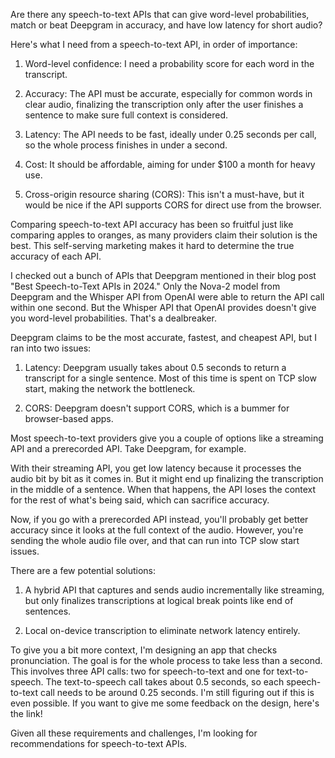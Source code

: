 Are there any speech-to-text APIs that can give word-level probabilities, match or beat Deepgram in accuracy, and have low latency for short audio?

Here's what I need from a speech-to-text API, in order of importance:

1. Word-level confidence: I need a probability score for each word in the transcript.

1. Accuracy: The API must be accurate, especially for common words in clear audio, finalizing the transcription only after the user finishes a sentence to make sure full context is considered.

1. Latency: The API needs to be fast, ideally under 0.25 seconds per call, so the whole process finishes in under a second.

1. Cost: It should be affordable, aiming for under $100 a month for heavy use.

1. Cross-origin resource sharing (CORS): This isn't a must-have, but it would be nice if the API supports CORS for direct use from the browser.

Comparing speech-to-text API accuracy has been so fruitful just like comparing apples to oranges, as many providers claim their solution is the best. This self-serving marketing makes it hard to determine the true accuracy of each API.

I checked out a bunch of APIs that Deepgram mentioned in their blog post "Best Speech-to-Text APIs in 2024." Only the Nova-2 model from Deepgram and the Whisper API from OpenAI were able to return the API call within one second. But the Whisper API that OpenAI provides doesn't give you word-level probabilities. That's a dealbreaker.

Deepgram claims to be the most accurate, fastest, and cheapest API, but I ran into two issues:

1. Latency: Deepgram usually takes about 0.5 seconds to return a transcript for a single sentence. Most of this time is spent on TCP slow start, making the network the bottleneck.

1. CORS: Deepgram doesn't support CORS, which is a bummer for browser-based apps.

Most speech-to-text providers give you a couple of options like a streaming API and a prerecorded API. Take Deepgram, for example.

With their streaming API, you get low latency because it processes the audio bit by bit as it comes in. But it might end up finalizing the transcription in the middle of a sentence. When that happens, the API loses the context for the rest of what's being said, which can sacrifice accuracy.

Now, if you go with a prerecorded API instead, you'll probably get better accuracy since it looks at the full context of the audio. However, you're sending the whole audio file over, and that can run into TCP slow start issues.

There are a few potential solutions:

1. A hybrid API that captures and sends audio incrementally like streaming, but only finalizes transcriptions at logical break points like end of sentences.

1. Local on-device transcription to eliminate network latency entirely.

To give you a bit more context, I'm designing an app that checks pronunciation. The goal is for the whole process to take less than a second. This involves three API calls: two for speech-to-text and one for text-to-speech. The text-to-speech call takes about 0.5 seconds, so each speech-to-text call needs to be around 0.25 seconds. I'm still figuring out if this is even possible. If you want to give me some feedback on the design, here's the link!

Given all these requirements and challenges, I'm looking for recommendations for speech-to-text APIs.
